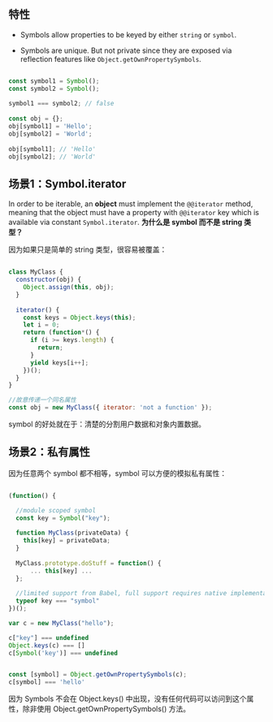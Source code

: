 ## 特性

- Symbols allow properties to be keyed by either `string` or `symbol`. 

- Symbols are unique. But not private since they are exposed via reflection features like `Object.getOwnPropertySymbols`.


```javascript

const symbol1 = Symbol();
const symbol2 = Symbol();
 
symbol1 === symbol2; // false
 
const obj = {};
obj[symbol1] = 'Hello';
obj[symbol2] = 'World';
 
obj[symbol1]; // 'Hello'
obj[symbol2]; // 'World'

```

## 场景1：Symbol.iterator

In order to be iterable, an **object** must implement the `@@iterator` method, meaning that the object must have a property with `@@iterator` key which is available via constant `Symbol.iterator`. **为什么是 symbol 而不是 string 类型？**

因为如果只是简单的 string 类型，很容易被覆盖：

```javascript

class MyClass {
  constructor(obj) {
    Object.assign(this, obj);
  }
 
  iterator() {
    const keys = Object.keys(this);
    let i = 0;
    return (function*() {
      if (i >= keys.length) {
        return;
      }
      yield keys[i++];
    })();
  }
}

//故意传递一个同名属性
const obj = new MyClass({ iterator: 'not a function' });

```

symbol 的好处就在于：清楚的分割用户数据和对象内置数据。



## 场景2：私有属性

因为任意两个 symbol 都不相等，symbol 可以方便的模拟私有属性：

```javascript

(function() {

  //module scoped symbol
  const key = Symbol("key");
  
  function MyClass(privateData) {
    this[key] = privateData;
  }
  
  MyClass.prototype.doStuff = function() {
      ... this[key] ...
  };
  
  //limited support from Babel, full support requires native implementation
  typeof key === "symbol"
})();

var c = new MyClass("hello");

c["key"] === undefined
Object.keys(c) === []
c[Symbol('key')] === undefined


const [symbol] = Object.getOwnPropertySymbols(c);
c[symbol] === 'hello'

```

因为 Symbols 不会在 Object.keys() 中出现，没有任何代码可以访问到这个属性，除非使用  Object.getOwnPropertySymbols() 方法。
